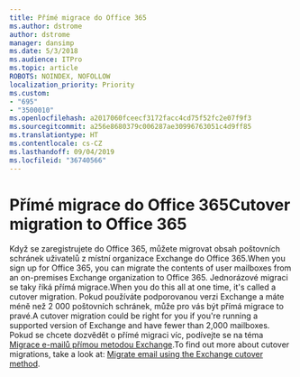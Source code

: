 ```yaml
---
title: Přímé migrace do Office 365
ms.author: dstrome
author: dstrome
manager: dansimp
ms.date: 5/3/2018
ms.audience: ITPro
ms.topic: article
ROBOTS: NOINDEX, NOFOLLOW
localization_priority: Priority
ms.custom:
- "695"
- "3500010"
ms.openlocfilehash: a2017060fceecf3172facc4cd75f52fc2e07f9f3
ms.sourcegitcommit: a256e8680379c006287ae30996763051c4d9ff85
ms.translationtype: HT
ms.contentlocale: cs-CZ
ms.lasthandoff: 09/04/2019
ms.locfileid: "36740566"
---
```

# <a name="cutover-migrations-to-office-365"></a><span data-ttu-id="891c5-102">Přímé migrace do Office 365</span><span class="sxs-lookup"><span data-stu-id="891c5-102">Cutover migration to Office 365</span></span>

<span data-ttu-id="891c5-103">Když se zaregistrujete do Office 365, můžete migrovat obsah poštovních schránek uživatelů z místní organizace Exchange do Office 365.</span><span class="sxs-lookup"><span data-stu-id="891c5-103">When you sign up for Office 365, you can migrate the contents of user mailboxes from an on-premises Exchange organization to Office 365.</span></span> <span data-ttu-id="891c5-104">Jednorázové migraci se taky říká přímá migrace.</span><span class="sxs-lookup"><span data-stu-id="891c5-104">When you do this all at one time, it's called a cutover migration.</span></span> <span data-ttu-id="891c5-105">Pokud používáte podporovanou verzi Exchange a máte méně než 2 000 poštovních schránek, může pro vás být přímá migrace to pravé.</span><span class="sxs-lookup"><span data-stu-id="891c5-105">A cutover migration could be right for you if you're running a supported version of Exchange and have fewer than 2,000 mailboxes.</span></span> <span data-ttu-id="891c5-106">Pokud se chcete dozvědět o přímé migraci víc, podívejte se na téma [Migrace e-mailů přímou metodou Exchange](https://docs.microsoft.com/Exchange/mailbox-migration/cutover-migration-to-office-365).</span><span class="sxs-lookup"><span data-stu-id="891c5-106">To find out more about cutover migrations, take a look at: [Migrate email using the Exchange cutover method](https://docs.microsoft.com/Exchange/mailbox-migration/cutover-migration-to-office-365).</span></span>
  